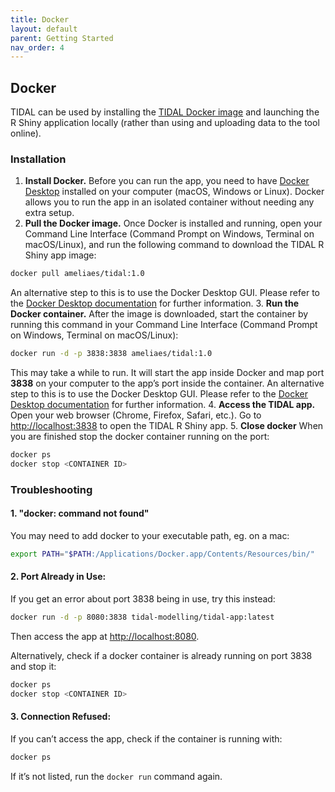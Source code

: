 ```yaml
---
title: Docker
layout: default
parent: Getting Started
nav_order: 4
---
```


## Docker

TIDAL can be used by installing the [TIDAL Docker image](https://hub.docker.com/r/ameliaes/tidal/) and launching the R Shiny application locally (rather than using and uploading data to the tool online).

### Installation

1. **Install Docker.** Before you can run the app, you need to have [Docker Desktop](https://www.docker.com/get-started/) installed on your computer (macOS, Windows or Linux). Docker allows you to run the app in an isolated container without needing any extra setup.
2. **Pull the Docker image.** Once Docker is installed and running, open your Command Line Interface (Command Prompt on Windows, Terminal on macOS/Linux), and run the following command to download the TIDAL R Shiny app image:
```bash
docker pull ameliaes/tidal:1.0
```
An alternative step to this is to use the Docker Desktop GUI. Please refer to the [Docker Desktop documentation](https://docs.docker.com/desktop/use-desktop/images/) for further information.
3. **Run the Docker container.** After the image is downloaded, start the container by running this command in your Command Line Interface (Command Prompt on Windows, Terminal on macOS/Linux):
```bash
docker run -d -p 3838:3838 ameliaes/tidal:1.0   
```
This may take a while to run. It will start the app inside Docker and map port **3838** on your computer to the app’s port inside the container. An alternative step to this is to use the Docker Desktop GUI. Please refer to the [Docker Desktop documentation](https://docs.docker.com/desktop/use-desktop/images/) for further information.
4. **Access the TIDAL app.** Open your web browser (Chrome, Firefox, Safari, etc.). Go to [http://localhost:3838](http://localhost:3838) to open the TIDAL R Shiny app.
5. **Close docker** When you are finished stop the docker container running on the port:
```bash
docker ps
docker stop <CONTAINER ID>
```

### Troubleshooting

#### 1. "docker: command not found"
   You may need to add docker to your executable path, eg. on a mac:
   ```bash
   export PATH="$PATH:/Applications/Docker.app/Contents/Resources/bin/"
   ```

#### 2. Port Already in Use:
   If you get an error about port 3838 being in use, try this instead:
   ```bash
   docker run -d -p 8080:3838 tidal-modelling/tidal-app:latest
   ```
   Then access the app at [http://localhost:8080](http://localhost:8080).

   Alternatively, check if a docker container is already running on port 3838 and stop it:
   ```bash
   docker ps
   docker stop <CONTAINER ID>
   ```

#### 3. Connection Refused:
   If you can’t access the app, check if the container is running with:
   ```bash
   docker ps
   ```
   If it’s not listed, run the `docker run` command again.


